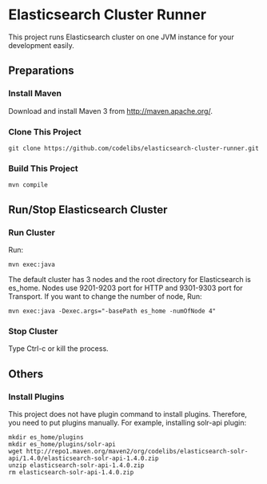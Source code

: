 Elasticsearch Cluster Runner
============================

This project runs Elasticsearch cluster on one JVM instance for your development easily.

## Preparations

### Install Maven

Download and install Maven 3 from http://maven.apache.org/.

### Clone This Project

    git clone https://github.com/codelibs/elasticsearch-cluster-runner.git

### Build This Project

    mvn compile

## Run/Stop Elasticsearch Cluster

### Run Cluster

Run:

    mvn exec:java 

The default cluster has 3 nodes and the root directory for Elasticsearch is es\_home.
Nodes use 9201-9203 port for HTTP and 9301-9303 port for Transport.
If you want to change the number of node, Run:

    mvn exec:java -Dexec.args="-basePath es_home -numOfNode 4"

### Stop Cluster

Type Ctrl-c or kill the process.

## Others

### Install Plugins

This project does not have plugin command to install plugins.
Therefore, you need to put plugins manually.
For example, installing solr-api plugin:

    mkdir es_home/plugins
    mkdir es_home/plugins/solr-api
    wget http://repo1.maven.org/maven2/org/codelibs/elasticsearch-solr-api/1.4.0/elasticsearch-solr-api-1.4.0.zip
    unzip elasticsearch-solr-api-1.4.0.zip 
    rm elasticsearch-solr-api-1.4.0.zip 


